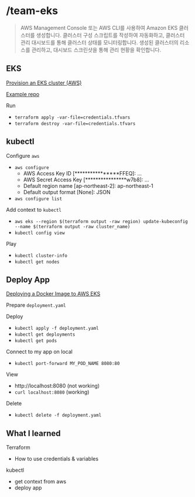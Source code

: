 # /team-eks

> AWS Management Console 또는 AWS CLI를 사용하여 Amazon EKS 클러스터를 생성합니다. 클러스터 구성 스크립트를 작성하여 자동화하고, 클러스터 관리 대시보드를 통해 클러스터 상태를 모니터링합니다. 생성된 클러스터의 리소스를 관리하고, 대시보드 스크린샷을 통해 관리 현황을 확인합니다.

## EKS

[Provision an EKS cluster (AWS)](https://developer.hashicorp.com/terraform/tutorials/kubernetes/eks)

[Example repo](https://github.com/hashicorp-education/learn-terraform-provision-eks-cluster)

Run
- `terraform apply -var-file=credentials.tfvars`
- `terraform destroy -var-file=credentials.tfvars`




## kubectl

Configure `aws`
- `aws configure`
  - AWS Access Key ID [****************FFEQ]: ...
  - AWS Secret Access Key [****************w7b8]: ...
  - Default region name [ap-northeast-2]: ap-northeast-1
  - Default output format [None]: JSON
- `aws configure list`

Add context to `kubectl`
- `aws eks --region $(terraform output -raw region) update-kubeconfig --name $(terraform output -raw cluster_name)`
- `kubectl config view`

Play
- `kubectl cluster-info`
- `kubectl get nodes`


## Deploy App
[Deploying a Docker Image to AWS EKS](https://medium.com/@sejalmaniyar9/deploying-a-docker-image-to-aws-eks-504f4fec6fee)

Prepare `deployment.yaml`

Deploy
- `kubectl apply -f deployment.yaml`
- `kubectl get deployments`
- `kubectl get pods`

Connect to my app on local
- `kubectl port-forward MY_POD_NAME 8080:80`

View
- http://localhost:8080 (not working)
- `curl localhost:8080` (working)

Delete
- `kubectl delete -f deployment.yaml`


## What I learned
Terraform
- How to use credentials & variables

kubectl
- get context from aws
- deploy app

